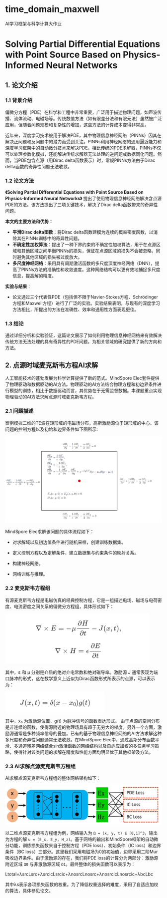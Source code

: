 # time_domain_maxwell
AI学习框架与科学计算大作业
# Solving Partial Differential Equations with Point Source Based on Physics-Informed Neural Networks

## 1. 论文介绍

### 1.1 背景介绍

偏微分方程（PDE）在科学和工程中非常重要，广泛用于描述物理问题，如声波传播、流体流动、电磁场等。传统数值方法（如有限差分法和有限元法）虽然被广泛应用，但随着问题规模和复杂性的增加，这些方法的计算成本变得非常高。

近年来，深度学习技术被用于解决PDE，其中物理信息神经网络（PINNs）因其在解决正问题和反问题中的潜力而受到关注。PINNs利用神经网络的通用逼近能力和深度学习框架中的自动微分技术来解决PDE。相比传统的PDE求解器，PINNs不仅可以处理参数化模拟，还能解决传统求解器无法处理的逆问题或数据同化问题。然而，当PDE包含点源（用Dirac delta函数表示）时，常规PINNs方法由于Dirac delta函数的奇异性问题无法收敛。

### 1.2 论文方法

**《Solving Partial Differential Equations with Point Source Based on Physics-Informed Neural Networks》** 提出了使用物理信息神经网络解决含点源PDE的方法。该方法提出了三项关键技术，解决了Dirac delta函数带来的奇异性问题。

**本文的主要方法和优势：**
- **平滑Dirac delta函数**：将Dirac delta函数建模为连续的概率密度函数，以消除其在PINNs训练中的奇异性问题。
- **不确定性加权算法**：提出了一种下界约束的不确定性加权算法，用于在点源区域和其他区域之间平衡PINNs的损失，保证在点源区域的损失不会被忽略，同时避免其他区域的损失被过度放大。
- **多尺度神经网络**：采用具有周期激活函数的多尺度深度神经网络（DNN），提高了PINNs方法的准确性和收敛速度。这种网络结构可以更有效地捕捉多尺度信息，提高解的精度。

**实验与结果**：
- 论文通过三个代表性PDE（包括但不限于Navier-Stokes方程、Schrödinger方程和Maxwell方程）进行了广泛的实验。实验结果表明，与现有的深度学习方法相比，所提出的方法在准确性、效率和通用性方面表现更佳。


### 1.3 结论

通过详细分析和实验验证，这篇论文展示了如何利用物理信息神经网络来有效解决传统方法无法处理的具有奇异性的PDE问题，为相关领域的研究提供了新的方向和方法。

## 2. 点源时域麦克斯韦方程AI求解

人工智能技术的蓬勃发展为科学计算提供了新的范式。MindSpore Elec套件提供了物理驱动和数据驱动的AI方法。物理驱动的AI方法结合物理方程和初边界条件进行模型的训练，相比于数据驱动而言，其优势在于无需监督数据。本课题重点实现物理驱动的AI方法求解点源时域麦克斯韦方程。


### 2.1 问题描述

案例模拟二维的TE波在矩形域的电磁场分布，高斯激励源位于矩形域的中心。该问题的控制方程以及初始和边界条件如下图所示:

![](https://github.com/ouyangzehong/time_domain_maxwell/blob/main/images/formulate3.png)

MindSpore Elec求解该问题的具体流程如下：

* 对求解域以及初边值条件进行随机采样，创建训练数据集。

* 定义控制方程以及定解条件，建立数据集与约束条件的映射关系。

* 构建神经网络。

* 网络训练与推理。

### 2.2 麦克斯韦方程组

有源麦克斯韦方程是电磁仿真的经典控制方程，它是一组描述电场、磁场与电荷密度、电流密度之间关系的偏微分方程组，具体形式如下：

![](https://github.com/ouyangzehong/time_domain_maxwell/blob/main/images/fomulate1.png)

其中，ε 和 μ 分别是介质的绝对介电常数和绝对磁导率。激励源 J 通常表现为端口脉冲的形式，这在数学意义上近似为Dirac函数形式所表示的点源，可以表示为：

![](https://github.com/ouyangzehong/time_domain_maxwell/blob/main/images/formulate2.png)

其中，x₀ 为激励源位置，g(t) 为脉冲信号的函数表达形式。
由于点源的空间分布是非连续的函数，使得源附近的物理场具有趋于无穷大的梯度。另外一个方面，激励源通常是多种频率信号的叠加。已有的基于物理信息神经网络的AI方法求解这种多尺度和奇异性问题通常无法收敛。在MindSpore Elec中，通过高斯分布函数平滑、多通道残差网络结合sin激活函数的网络结构以及自适应加权的多任务学习策略，使得针对该类问题的求解在精度和性能方面均明显优于其他框架及方法。

### 2.3 AI求解点源麦克斯韦方程组

AI求解点源麦克斯韦方程组的整体网络架构如下：

![](https://github.com/ouyangzehong/time_domain_maxwell/blob/main/images/image4.png)

以二维点源麦克斯韦方程组为例，网络输入为 `Ω = (x, y, t) ∈ [0,1]^3`，输出为方程的解 `u = (E_x, E_y, H_z)`。基于网络的输出和MindSpore框架的自动微分功能，训练损失函数来自于控制方程（PDE loss）、初始条件（IC loss）和边界条件（BC loss）三部分。这里我们采用电磁场为0的初始值，边界采用二阶Mur吸收边界条件。由于激励源的存在，我们将PDE loss的计算分为两部分：激励源附近区域 `Ω0` 与非激励源区域 `Ω1`。最终整体的损失函数可以表示为：

Ltotal=λsrcLsrc+λsrcicLsrcic+λnosrcLnosrc+λnosrcicLnosrcic+λbcLbc

其中λs表示各项损失函数的权重。为了降低权重选择的难度，采用了自适应加权的算法，具体参见论文。




